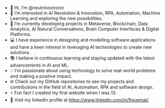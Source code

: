 - 👋 Hi, I’m @neutrinoxtronic
- 👀 I’m interested in AI Revolution & Innovation, RPA, Automation, Machine Learning and exploring the new possibilities.
- 🤖 I’m currently developing projects in Metaverse, Blockchain, Data Analytics, AI Natural Conversations, Brain Computer Interfaces & Digital Platforms.
- 💻 I have experience in designing and modelling software applications and have a keen interest in leveraging AI technologies to create new solutions.
- 📚 I believe in continuous learning and staying updated with the latest advancements in AI and ML.
- 💡 I'm passionate about using technology to solve real-world problems and making a positive impact.
- 🌐 Check out my GitHub repositories to see my projects and contributions in the field of AI, Automation, RPA and software design.
- ⚡ Fun fact I created my first website when I was 13.
- 👾 Visit my linkedin profile at https://www.linkedin.com/in/figuemat/



<!---
neutrinoxtronic/neutrinoxtronic is a ✨ special ✨ repository because its `README.md` (this file) appears on your GitHub profile.
You can click the Preview link to take a look at your changes.
--->
